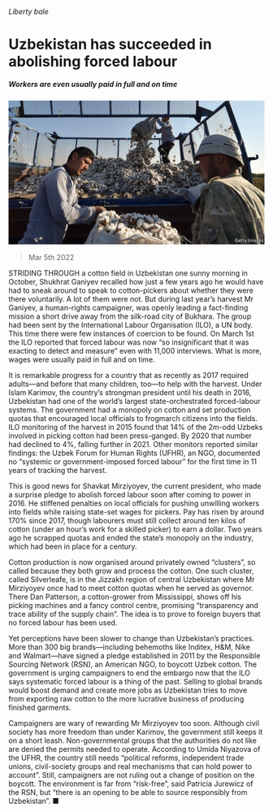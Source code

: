 ###### Liberty bale

# Uzbekistan has succeeded in abolishing forced labour 

##### Workers are even usually paid in full and on time 

![image](images/20220305_asp501.jpg) 

> Mar 5th 2022 

STRIDING THROUGH a cotton field in Uzbekistan one sunny morning in October, Shukhrat Ganiyev recalled how just a few years ago he would have had to sneak around to speak to cotton-pickers about whether they were there voluntarily. A lot of them were not. But during last year’s harvest Mr Ganiyev, a human-rights campaigner, was openly leading a fact-finding mission a short drive away from the silk-road city of Bukhara. The group had been sent by the International Labour Organisation (ILO), a UN body. This time there were few instances of coercion to be found. On March 1st the ILO reported that forced labour was now “so insignificant that it was exacting to detect and measure” even with 11,000 interviews. What is more, wages were usually paid in full and on time.

It is remarkable progress for a country that as recently as 2017 required adults—and before that many children, too—to help with the harvest. Under Islam Karimov, the country’s strongman president until his death in 2016, Uzbekistan had one of the world’s largest state-orchestrated forced-labour systems. The government had a monopoly on cotton and set production quotas that encouraged local officials to frogmarch citizens into the fields. ILO monitoring of the harvest in 2015 found that 14% of the 2m-odd Uzbeks involved in picking cotton had been press-ganged. By 2020 that number had declined to 4%, falling further in 2021. Other monitors reported similar findings: the Uzbek Forum for Human Rights (UFHR), an NGO, documented no “systemic or government-imposed forced labour” for the first time in 11 years of tracking the harvest.


This is good news for Shavkat Mirziyoyev, the current president, who made a surprise pledge to abolish forced labour soon after coming to power in 2016. He stiffened penalties on local officials for pushing unwilling workers into fields while raising state-set wages for pickers. Pay has risen by around 170% since 2017, though labourers must still collect around ten kilos of cotton (under an hour’s work for a skilled picker) to earn a dollar. Two years ago he scrapped quotas and ended the state’s monopoly on the industry, which had been in place for a century.

Cotton production is now organised around privately owned “clusters”, so called because they both grow and process the cotton. One such cluster, called Silverleafe, is in the Jizzakh region of central Uzbekistan where Mr Mirziyoyev once had to meet cotton quotas when he served as governor. There Dan Patterson, a cotton-grower from Mississippi, shows off his picking machines and a fancy control centre, promising “transparency and trace ability of the supply chain”. The idea is to prove to foreign buyers that no forced labour has been used.

Yet perceptions have been slower to change than Uzbekistan’s practices. More than 300 big brands—including behemoths like Inditex, H&amp;M, Nike and Walmart—have signed a pledge established in 2011 by the Responsible Sourcing Network (RSN), an American NGO, to boycott Uzbek cotton. The government is urging campaigners to end the embargo now that the ILO says systematic forced labour is a thing of the past. Selling to global brands would boost demand and create more jobs as Uzbekistan tries to move from exporting raw cotton to the more lucrative business of producing finished garments.

Campaigners are wary of rewarding Mr Mirziyoyev too soon. Although civil society has more freedom than under Karimov, the government still keeps it on a short leash. Non-governmental groups that the authorities do not like are denied the permits needed to operate. According to Umida Niyazova of the UFHR, the country still needs “political reforms, independent trade unions, civil-society groups and real mechanisms that can hold power to account”. Still, campaigners are not ruling out a change of position on the boycott. The environment is far from “risk-free”, said Patricia Jurewicz of the RSN, but “there is an opening to be able to source responsibly from Uzbekistan”. ■

